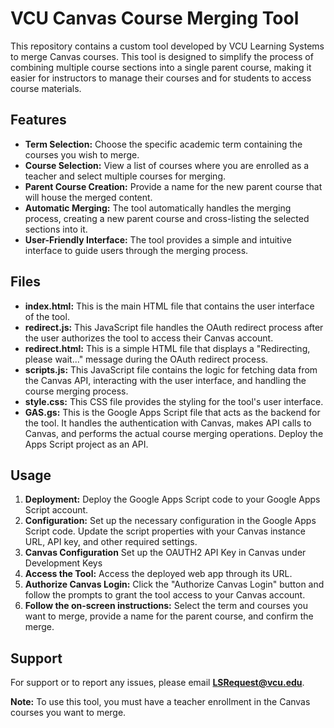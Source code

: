 
# VCU Canvas Course Merging Tool

This repository contains a custom tool developed by VCU Learning Systems to merge Canvas courses. This tool is designed to simplify the process of combining multiple course sections into a single parent course, making it easier for instructors to manage their courses and for students to access course materials. 

## Features

- **Term Selection:** Choose the specific academic term containing the courses you wish to merge.
- **Course Selection:**  View a list of courses where you are enrolled as a teacher and select multiple courses for merging.
- **Parent Course Creation:** Provide a name for the new parent course that will house the merged content.
- **Automatic Merging:** The tool automatically handles the merging process, creating a new parent course and cross-listing the selected sections into it.
- **User-Friendly Interface:** The tool provides a simple and intuitive interface to guide users through the merging process.

## Files

- **index.html:** This is the main HTML file that contains the user interface of the tool.
- **redirect.js:** This JavaScript file handles the OAuth redirect process after the user authorizes the tool to access their Canvas account.
- **redirect.html:** This is a simple HTML file that displays a "Redirecting, please wait..." message during the OAuth redirect process.
- **scripts.js:** This JavaScript file contains the logic for fetching data from the Canvas API, interacting with the user interface, and handling the course merging process.
- **style.css:** This CSS file provides the styling for the tool's user interface.
- **GAS.gs:** This is the Google Apps Script file that acts as the backend for the tool. It handles the authentication with Canvas, makes API calls to Canvas, and performs the actual course merging operations. Deploy the Apps Script project as an API.

## Usage

1. **Deployment:** Deploy the Google Apps Script code to your Google Apps Script account.
2. **Configuration:** Set up the necessary configuration in the Google Apps Script code. Update the script properties with your Canvas instance URL, API key, and other required settings.
3. **Canvas Configuration** Set up the OAUTH2 API Key in Canvas under Development Keys
4. **Access the Tool:** Access the deployed web app through its URL.
5. **Authorize Canvas Login:**  Click the "Authorize Canvas Login" button and follow the prompts to grant the tool access to your Canvas account.
6. **Follow the on-screen instructions:** Select the term and courses you want to merge, provide a name for the parent course, and confirm the merge.

## Support 

For support or to report any issues, please email **LSRequest@vcu.edu**. 

**Note:** To use this tool, you must have a teacher enrollment in the Canvas courses you want to merge.
